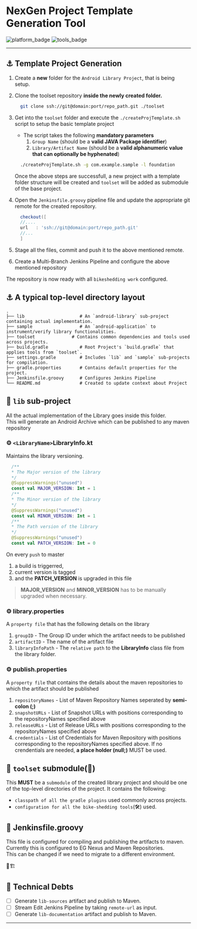 # NexGen Project Template Generation Tool

![platform_badge](https://img.shields.io/badge/platform-android-brightgreen)
![tools_badge](https://img.shields.io/badge/tools-spotless%2C%20detekt%2C%20dokka-informational)

---

## &#9875; Template Project Generation

1. Create a __new__ folder for the `Android Library Project`, that is being setup.
2. Clone the toolset repository __inside the newly created folder.__

    ```bash
      git clone ssh://git@domain:port/repo_path.git ./toolset
    ```

3. Get into the `toolset` folder and execute the `./createProjTemplate.sh` script to setup the basic template project
    - The script takes the following __mandatory parameters__
      1. `Group Name` (should be a __valid JAVA Package identifier__)
      2. `Library/Artifact Name` (should be a __valid alphanumeric value that can optionally be hyphenated__)

    ```bash
      ./createProjTemplate.sh -g com.example.sample -l foundation
    ```

    Once the above steps are successfull, a new project with a template folder structure will be created and `toolset` will be added as submodule of the base project.
4. Open the `Jenkinsfile.groovy` pipeline file and update the appropriate git remote for the created repository.

    ```groovy
      checkout([
      //....
      url   : 'ssh://git@domain:port/repo_path.git'
      //...
      ]
    ```

5. Stage all the files, commit and push it to the above mentioned remote.
6. Create a Multi-Branch Jenkins Pipeline and configure the above mentioned repository

The repository is now ready with all `bikeshedding work` configured.

## &#9875; A typical top-level directory layout

    .
    ├── lib                     # An `android-library` sub-project containing actual implementation.
    ├── sample                  # An `android-application` to instrument/verify library functionalities.
    ├── toolset              # Contains common dependencies and tools used across projects.
    ├── build.gradle            # Root Project's `build.gradle` that applies tools from `toolset`.
    ├── settings.gradle         # Includes `lib` and `sample` sub-projects for compilation. 
    ├── gradle.properties       # Contains default properties for the project.
    ├── Jenkinsfile.groovy      # Configures Jenkins Pipeline
    └── README.md               # Created to update context about Project

## &#128193; `lib` sub-project

All the actual implementation of the Library goes inside this folder.  
This will generate an Android Archive which can be published to any maven repository

### &#9881; `<LibraryName>`LibraryInfo.kt

Maintains the library versioning.

  ```kotlin
    /**
    * The Major version of the library
    */
    @SuppressWarnings("unused")
    const val MAJOR_VERSION: Int = 1
    /**
    * The Minor version of the library
    */
    @SuppressWarnings("unused")
    const val MINOR_VERSION: Int = 1
    /**
    * The Path version of the library
    */
    @SuppressWarnings("unused")
    const val PATCH_VERSION: Int = 0
  ```

On every `push` to master

  1. a build is triggerred,
  2. current version is tagged
  3. and the __PATCH_VERSION__ is upgraded in this file

> __MAJOR_VERSION__ and __MINOR_VERSION__ has to be manually upgraded when necessary.

### &#9881; library.properties

A `property file` that has the following details on the library

1. `groupID` - The Group ID under which the artifact needs to be published
2. `artifactID` - The name of the artifact file
3. `libraryInfoPath` - The `relative path` to the __LibraryInfo__ class file from the library folder.

### &#9881; publish.properties

A `property file` that contains the details about the maven repositories to which the artifact should be published

1. `repositoryNames` - List of Maven Repository Names seperated by __semi-colon (;)__
2. `snapshotURLs` - List of Snapshot URLs with positions corresponding to the repositoryNames specified above
3. `releaseURLs` - List of Release URLs with positions corresponding to the repositoryNames specified above
4. `credentials` - List of Credentials for Maven Repository with positions corresponding to the repositoryNames specified above. If no crendentials are needed, __a place holder (null;)__ MUST be used.

## &#128193; `toolset` submodule(&#128279;)

This __MUST__ be a `submodule` of the created library project and should be one of the top-level directories of the project.
It contains the following:

- `classpath of all the gradle plugins` used commonly across projects.
- `configuration for all the bike-shedding tools`(&#128736;) used.

## &#128747; Jenkinsfile.groovy

This file is configured for compiling and publishing the artifacts to maven.  
Currently this is configured to EG Nexus and Maven Repositories.  
This can be changed if we need to migrate to a different environment.

&#128679;&#127959;

## &#128679; Technical Debts

- [ ] Generate `lib-sources` artifact and publish to Maven.
- [ ] Stream Edit Jenkins Pipeline by taking `remote-url` as input.
- [ ] Generate `lib-documentation` artifact and publish to Maven.

---
[unicode_emoji_list]: http://www.unicode.org/emoji/charts/full-emoji-list.html
